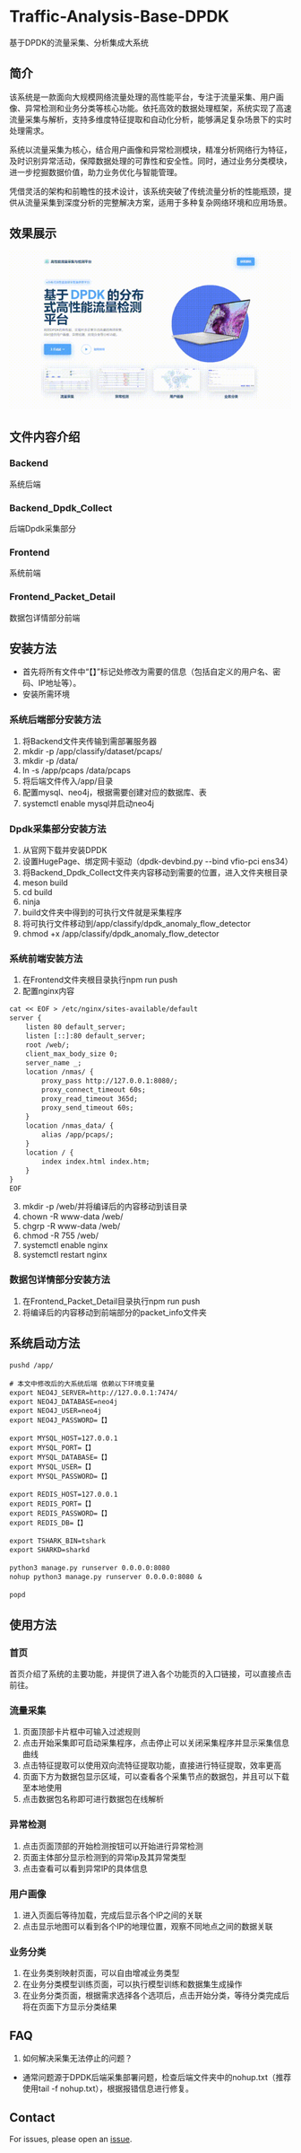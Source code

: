# Traffic-Analysis-Base-DPDK
基于DPDK的流量采集、分析集成大系统

## 简介
该系统是一款面向大规模网络流量处理的高性能平台，专注于流量采集、用户画像、异常检测和业务分类等核心功能。依托高效的数据处理框架，系统实现了高速流量采集与解析，支持多维度特征提取和自动化分析，能够满足复杂场景下的实时处理需求。

系统以流量采集为核心，结合用户画像和异常检测模块，精准分析网络行为特征，及时识别异常活动，保障数据处理的可靠性和安全性。同时，通过业务分类模块，进一步挖掘数据价值，助力业务优化与智能管理。

凭借灵活的架构和前瞻性的技术设计，该系统突破了传统流量分析的性能瓶颈，提供从流量采集到深度分析的完整解决方案，适用于多种复杂网络环境和应用场景。

## 效果展示
![image](https://github.com/Battlingboy/Traffic-Analysis-Base-DPDK/blob/main/pre.GIF)

## 文件内容介绍
### Backend
系统后端
### Backend_Dpdk_Collect
后端Dpdk采集部分
### Frontend
系统前端
### Frontend_Packet_Detail
数据包详情部分前端

## 安装方法
- 首先将所有文件中“【】”标记处修改为需要的信息（包括自定义的用户名、密码、IP地址等）。
- 安装所需环境
### 系统后端部分安装方法
1. 将Backend文件夹传输到需部署服务器
2. mkdir -p /app/classify/dataset/pcaps/
3. mkdir -p /data/
4. ln -s /app/pcaps /data/pcaps
5. 将后端文件传入/app/目录
6. 配置mysql、neo4j，根据需要创建对应的数据库、表
7. systemctl enable mysql并启动neo4j
### Dpdk采集部分安装方法
1. 从官网下载并安装DPDK
2. 设置HugePage、绑定网卡驱动（dpdk-devbind.py --bind vfio-pci ens34）
3. 将Backend_Dpdk_Collect文件夹内容移动到需要的位置，进入文件夹根目录
4. meson build
5. cd build
6. ninja
7. build文件夹中得到的可执行文件就是采集程序
8. 将可执行文件移动到/app/classify/dpdk_anomaly_flow_detector
9. chmod +x /app/classify/dpdk_anomaly_flow_detector
### 系统前端安装方法
1. 在Frontend文件夹根目录执行npm run push
2. 配置nginx内容

```
cat << EOF > /etc/nginx/sites-available/default
server {
    listen 80 default_server;
    listen [::]:80 default_server;
    root /web/;
    client_max_body_size 0;
    server_name _;
    location /nmas/ {
        proxy_pass http://127.0.0.1:8080/;
        proxy_connect_timeout 60s;
        proxy_read_timeout 365d;
        proxy_send_timeout 60s;
    }
    location /nmas_data/ {
        alias /app/pcaps/;
    }
    location / {
        index index.html index.htm;
    }
}
EOF
```
3. mkdir -p /web/并将编译后的内容移动到该目录
4. chown -R www-data /web/
5. chgrp -R www-data /web/
6. chmod -R 755 /web/
7. systemctl enable nginx
8. systemctl restart nginx
### 数据包详情部分安装方法
1. 在Frontend_Packet_Detail目录执行npm run push
2. 将编译后的内容移动到前端部分的packet_info文件夹

## 系统启动方法
```
pushd /app/

# 本文中修改后的大系统后端 依赖以下环境变量
export NEO4J_SERVER=http://127.0.0.1:7474/
export NEO4J_DATABASE=neo4j
export NEO4J_USER=neo4j
export NEO4J_PASSWORD=【】

export MYSQL_HOST=127.0.0.1
export MYSQL_PORT=【】
export MYSQL_DATABASE=【】
export MYSQL_USER=【】
export MYSQL_PASSWORD=【】

export REDIS_HOST=127.0.0.1
export REDIS_PORT=【】
export REDIS_PASSWORD=【】
export REDIS_DB=【】

export TSHARK_BIN=tshark
export SHARKD=sharkd

python3 manage.py runserver 0.0.0.0:8080
nohup python3 manage.py runserver 0.0.0.0:8080 &

popd
```

## 使用方法
### 首页
首页介绍了系统的主要功能，并提供了进入各个功能页的入口链接，可以直接点击前往。
### 流量采集
1. 页面顶部卡片框中可输入过滤规则
2. 点击开始采集即可启动采集程序，点击停止可以关闭采集程序并显示采集信息曲线
3. 点击特征提取可以使用双向流特征提取功能，直接进行特征提取，效率更高
4. 页面下方为数据包显示区域，可以查看各个采集节点的数据包，并且可以下载至本地使用
5. 点击数据包名称即可进行数据包在线解析
### 异常检测
1. 点击页面顶部的开始检测按钮可以开始进行异常检测
2. 页面主体部分显示检测到的异常ip及其异常类型
3. 点击查看可以看到异常IP的具体信息
### 用户画像
1. 进入页面后等待加载，完成后显示各个IP之间的关联
2. 点击显示地图可以看到各个IP的地理位置，观察不同地点之间的数据关联
### 业务分类
1. 在业务类别映射页面，可以自由增减业务类型
2. 在业务分类模型训练页面，可以执行模型训练和数据集生成操作
3. 在业务分类页面，根据需求选择各个选项后，点击开始分类，等待分类完成后将在页面下方显示分类结果
## FAQ
1. 如何解决采集无法停止的问题？
- 通常问题源于DPDK后端采集部署问题，检查后端文件夹中的nohup.txt（推荐使用tail -f nohup.txt），根据报错信息进行修复。

## Contact
For issues, please open an [issue](https://github.com/Battlingboy/Traffic-Analysis-Base-DPDK/issues).